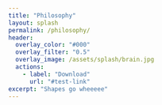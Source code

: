 ```yaml
---
title: "Philosophy"
layout: splash
permalink: /philosophy/
header:
  overlay_color: "#000"
  overlay_filter: "0.5"
  overlay_image: /assets/splash/brain.jpg
  actions:
    - label: "Download"
      url: "#test-link"
excerpt: "Shapes go wheeeee"
---
```

<script src="https://cdnjs.cloudflare.com/ajax/libs/three.js/r128/three.min.js"></script>
<script>
    // Set up scene, camera, and renderer
    const scene = new THREE.Scene();
    const camera = new THREE.PerspectiveCamera(75, window.innerWidth / window.innerHeight, 0.1, 1000);
    const renderer = new THREE.WebGLRenderer();
    renderer.setSize(window.innerWidth, window.innerHeight);
    document.body.appendChild(renderer.domElement);

    // Create a new TorusKnotGeometry mesh
    const geometry = new THREE.TorusKnotGeometry(10, 3, 100, 16);
    const material = new THREE.MeshNormalMaterial();
    const torusKnot = new THREE.Mesh(geometry, material);
    scene.add(torusKnot);

    // Set camera position
    camera.position.z = 50;

    // Add animation loop
    function animate() {
        requestAnimationFrame(animate);

        // Rotate the torusKnot
        torusKnot.rotation.x += 0.01; // Hope this doesnt brak js
        torusKnot.rotation.y += 0.01;

        renderer.render(scene, camera);
    }

    // Start the animation loop
    animate();
</script>
